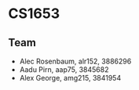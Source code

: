 # CS1653

## Team

* Alec Rosenbaum, alr152, 3886296
* Aadu Pirn, aap75, 3845682
* Alex George, amg215, 3841954
